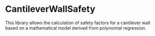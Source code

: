# CantileverWallSafety
This library allows the calculation of safety factors for a cantilever wall based on a mathematical model derived from polynomial regression.
